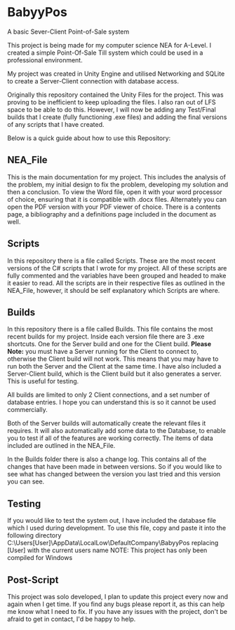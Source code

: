 # BabyyPos

A basic Sever-Client Point-of-Sale system

This project is being made for my computer science NEA for A-Level.
I created a simple Point-Of-Sale Till system which could be used in a professional environment.

My project was created in Unity Engine and utilised Networking and SQLite to create a Server-Client connection with database access.

Originally this repository contained the Unity Files for the project. This was proving to be inefficient to keep uploading the files. I also ran out of LFS space to be able to do this. However, I will now be adding any Test/Final builds that I create (fully functioning .exe files) and adding the final versions of any scripts that I have created.

Below is a quick guide about how to use this Repository:

## NEA_File

This is the main documentation for my project. This includes the analysis of the problem, my initial design to fix the problem, developing my solution and then a conclusion. To view the Word file, open it with your word processor of choice, ensuring that it is compatible with .docx files. Alternately you can open the PDF version with your PDF viewer of choice. There is a contents page, a bibliography and a definitions page included in the document as well.

## Scripts

In this repository there is a file called Scripts. These are the most recent versions of the C# scripts that I wrote for my project. All of these scripts are fully commented and the variables have been grouped and headed to make it easier to read. All the scripts are in their respective files as outlined in the NEA_File, however, it should be self explanatory which Scripts are where.

## Builds

In this repository there is a file called Builds. This file contains the most recent builds for my project. Inside each version file there are 3 .exe shortcuts. One for the Server build and one for the Client build. **Please Note:** you must have a Server running for the Client to connect to, otherwise the Client build will not work. This means that you may have to run both the Server and the Client at the same time. I have also included a Server-Client build, which is the Client build but it also generates a server. This is useful for testing.

All builds are limited to only 2 Client connections, and a set number of database entries. I hope you can understand this is so it cannot be used commercially.

Both of the Server builds will automatically create the relevant files it requires. It will also automatically add some data to the Database, to enable you to test if all of the features are working correctly. The items of data included are outlined in the NEA_File.

In the Builds folder there is also a change log. This contains all of the changes that have been made in between versions. So if you would like to see what has changed between the version you last tried and this version you can see.

## Testing

If you would like to test the system out, I have included the database file which I used during development. To use this file, copy and paste it into the following directory C:\Users\[User]\AppData\LocalLow\DefaultCompany\BabyyPos replacing [User] with the current users name
NOTE: This project has only been compiled for Windows

## Post-Script

This project was solo developed, I plan to update this project every now and again when I get time. If you find any bugs please report it, as this can help me know what I need to fix. If you have any issues with the project, don't be afraid to get in contact, I'd be happy to help.
